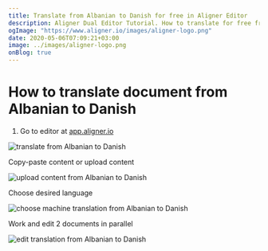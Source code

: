 ```yaml
---
title: Translate from Albanian to Danish for free in Aligner Editor
description: Aligner Dual Editor Tutorial. How to translate for free from Albanian to Danish. Aligner is multilingual document management platform. 
ogImage: "https://www.aligner.io/images/aligner-logo.png"
date: 2020-05-06T07:09:21+03:00
image: ../images/aligner-logo.png
onBlog: true
---
```


# How to translate document from Albanian to Danish

1. Go to editor at [app.aligner.io](https://app.aligner.io "Aligner App web page")

![translate from Albanian to Danish](../aligner-blank-editor.png "translate from Albanian to Danish")

Copy-paste content or upload content

![upload content from Albanian to Danish](../aligner-uploaded-document.png "upload content from Albanian to Danish")

Choose desired language

![choose machine translation from Albanian to Danish](../aligner-language-dropdown.png "choose machine translation from Albanian to Danish")

Work and edit 2 documents in parallel

![edit translation from Albanian to Danish](../aligner-double-sitded-editor.png "edit translation from Albanian to Danish")


